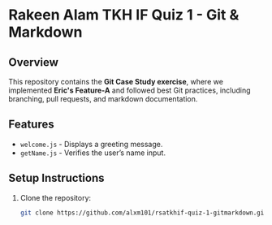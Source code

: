 # Rakeen Alam TKH IF Quiz 1 - Git & Markdown  

## Overview  
This repository contains the **Git Case Study exercise**, where we implemented **Eric's Feature-A** and followed best Git practices, including branching, pull requests, and markdown documentation.

## Features  
- `welcome.js` - Displays a greeting message.
- `getName.js` - Verifies the user’s name input.

## Setup Instructions  
1. Clone the repository:
   ```sh
   git clone https://github.com/alxm101/rsatkhif-quiz-1-gitmarkdown.git
